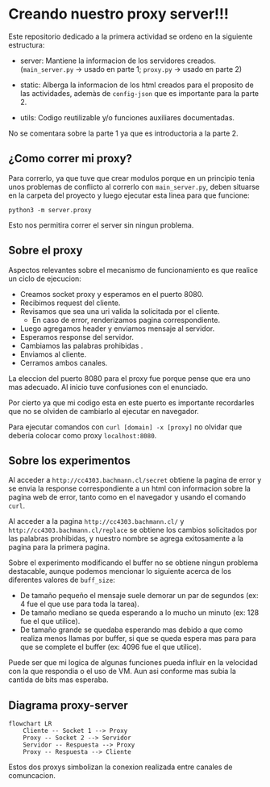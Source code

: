 # Creando nuestro proxy server!!!

Este repositorio dedicado a la primera actividad se ordeno en la siguiente estructura:

- server: Mantiene la informacion de los servidores creados. (`main_server.py` -> usado en parte 1; `proxy.py` -> usado en parte 2)
- static: Alberga la informacion de los html creados para el proposito de las actividades, ademàs de `config-json` que es importante para la parte 2.

- utils: Codigo reutilizable y/o funciones auxiliares documentadas.

No se comentara sobre la parte 1 ya que es introductoria a la parte 2.

## ¿Como correr mi proxy?
Para correrlo, ya que tuve que crear modulos porque en un principio tenia unos problemas de conflicto al correrlo con `main_server.py`, deben situarse en la carpeta del proyecto y luego ejecutar esta linea para que funcione:

    python3 -m server.proxy

Esto nos permitira correr el server sin ningun problema.


## Sobre el proxy
Aspectos relevantes sobre el mecanismo de funcionamiento es que realice un ciclo de ejecucion:
- Creamos socket proxy y esperamos en el puerto 8080.
- Recibimos request del cliente.
- Revisamos que sea una uri valida la solicitada por el cliente.
    - En caso de error, renderizamos pagina correspondiente.
- Luego agregamos header y enviamos mensaje al servidor.
- Esperamos response del servidor.
- Cambiamos las palabras prohibidas .
- Enviamos al cliente.
- Cerramos ambos canales.

La eleccion del puerto 8080 para el proxy fue porque pense que era uno mas adecuado. Al inicio tuve confusiones con el enunciado.

Por cierto ya que mi codigo esta en este puerto es importante recordarles que no se olviden de cambiarlo al ejecutar en navegador.

Para ejecutar comandos con `curl [domain] -x [proxy]` no olvidar que deberia colocar como proxy `localhost:8080`.

## Sobre los experimentos

Al acceder a `http://cc4303.bachmann.cl/secret` obtiene la pagina de error y se envia la response correspondiente a un html con informacion sobre la pagina web de error, tanto como en el navegador y usando el comando `curl`.

Al acceder a la pagina `http://cc4303.bachmann.cl/` y `http://cc4303.bachmann.cl/replace` se obtiene los cambios solicitados por las palabras prohibidas, y nuestro nombre se agrega exitosamente a la pagina para la primera pagina.

Sobre el experimento modificando el buffer no se obtiene ningun problema destacable, aunque podemos mencionar lo siguiente acerca de los diferentes valores de `buff_size`:
- De tamaño pequeño el mensaje suele demorar un par de segundos (ex: 4 fue el que use para toda la tarea).
- De tamaño mediano se queda esperando a lo mucho un minuto (ex: 128 fue el que utilice).
- De tamaño grande se quedaba esperando mas debido a que como realiza menos llamas por buffer, si que se queda espera mas para para que se complete el buffer (ex: 4096 fue el que utilice).

Puede ser que mi logica de algunas funciones pueda influir en la velocidad con la que respondia o el uso de VM. Aun asi conforme mas subia la cantida de bits mas esperaba.

## Diagrama proxy-server

```mermaid
flowchart LR
    Cliente -- Socket 1 --> Proxy
    Proxy -- Socket 2 --> Servidor
    Servidor -- Respuesta --> Proxy
    Proxy -- Respuesta --> Cliente
```
Estos dos proxys simbolizan la conexion realizada entre canales de comuncacion.